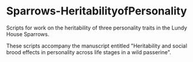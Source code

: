 # Sparrows-HeritabilityofPersonality

Scripts for work on the heritability of three personality traits in the Lundy House Sparrows.

These scripts accompany the manuscript entitled "Heritability and social brood effects in personality across life stages in a wild passerine".
